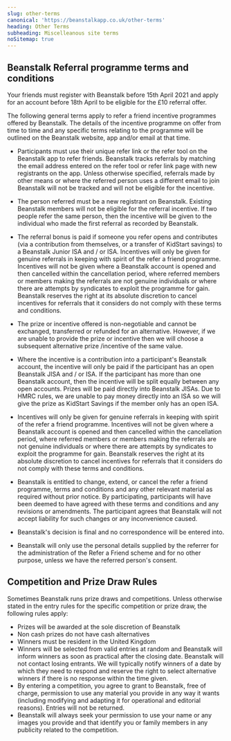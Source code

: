 ```yaml
---
slug: other-terms
canonical: 'https://beanstalkapp.co.uk/other-terms'
heading: Other Terms
subheading: Miscelleanous site terms
noSitemap: true
---
```


## Beanstalk Referral programme terms and conditions

Your friends must register with Beanstalk before 15th April 2021 and apply for an account before 18th April to be eligible for the £10 referral offer.

The following general terms apply to refer a friend incentive programmes offered by Beanstalk. The details of the incentive programme on offer from time to time and any specific terms relating to the programme will be outlined on the Beanstalk website, app and/or email at that time.

* Participants must use their unique refer link or the refer tool on the Beanstalk app to refer friends. Beanstalk tracks referrals by matching the email address entered on the refer tool or refer link page with new registrants on the app. Unless otherwise specified, referrals made by other means or where the referred person uses a different email to join Beanstalk will not be tracked and will not be eligible for the incentive.

* The person referred must be a new registrant on Beanstalk. Existing Beanstalk members will not be eligible for the referral incentive. If two people refer the same person, then the incentive will be given to the individual who made the first referral as recorded by Beanstalk.

* The referral bonus is paid if someone you refer opens and contributes (via a contribution from themselves, or a transfer of KidStart savings) to a Beanstalk Junior ISA and / or ISA.  Incentives will only be given for genuine referrals in keeping with spirit of the refer a friend programme. Incentives will not be given where a Beanstalk account is opened and then cancelled within the cancellation period, where referred members or members making the referrals are not genuine individuals or where there are attempts by syndicates to exploit the programme for gain. Beanstalk reserves the right at its absolute discretion to cancel incentives for referrals that it considers do not comply with these terms and conditions.

* The prize or incentive offered is non-negotiable and cannot be exchanged, transferred or refunded for an alternative. However, if we are unable to provide the prize or incentive then we will choose a subsequent alternative prize /incentive of the same value.

* Where the incentive is a contribution into a participant's Beanstalk account, the incentive will only be paid if the participant has an open Beanstalk JISA and / or ISA. If the participant has more than one Beanstalk account, then the incentive will be split equally between any open accounts. Prizes will be paid directly into Beanstalk JISAs. Due to HMRC rules, we are unable to pay money directly into an ISA so we will give the prize as KidStart Savings if the member only has an open ISA.

* Incentives will only be given for genuine referrals in keeping with spirit of the refer a friend programme. Incentives will not be given where a Beanstalk account is opened and then cancelled within the cancellation period, where referred members or members making the referrals are not genuine individuals or where there are attempts by syndicates to exploit the programme for gain. Beanstalk reserves the right at its absolute discretion to cancel incentives for referrals that it considers do not comply with these terms and conditions.

* Beanstalk is entitled to change, extend, or cancel the refer a friend programme, terms and conditions and any other relevant material as required without prior notice. By participating, participants will have been deemed to have agreed with these terms and conditions and any revisions or amendments. The participant agrees that Beanstalk will not accept liability for such changes or any inconvenience caused.

* Beanstalk's decision is final and no correspondence will be entered into.

* Beanstalk will only use the personal details supplied by the referrer for the administration of the Refer a Friend scheme and for no other purpose, unless we have the referred person's consent.

## Competition and Prize Draw Rules

Sometimes Beanstalk runs prize draws and competitions. Unless otherwise stated in the entry rules for the specific competition or prize draw, the following rules apply:

* Prizes will be awarded at the sole discretion of Beanstalk  
* Non cash prizes do not have cash alternatives  
* Winners must be resident in the United Kingdom  
* Winners will be selected from valid entries at random and Beanstalk will inform winners as soon as practical after the closing date. Beanstalk will not contact losing entrants. We will typically notify winners of a date by which they need to respond and reserve the right to select alternative winners if there is no response within the time given.  
* By entering a competition, you agree to grant to Beanstalk, free of charge, permission to use any material you provide in any way it wants (including modifying and adapting it for operational and editorial reasons). Entries will not be returned.  
* Beanstalk will always seek your permission to use your name or any images you provide and that identify you or family members in any publicity related to the competition.  
